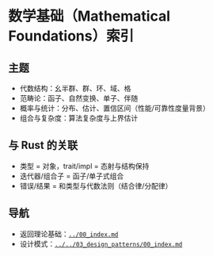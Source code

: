 # 数学基础（Mathematical Foundations）索引

## 主题

- 代数结构：幺半群、群、环、域、格
- 范畴论：函子、自然变换、单子、伴随
- 概率与统计：分布、估计、置信区间（性能/可靠性度量背景）
- 组合与复杂度：算法复杂度与上界估计

## 与 Rust 的关联

- 类型 = 对象，trait/impl = 态射与结构保持
- 迭代器/组合子 = 函子/单子式组合
- 错误/结果 = 和类型与代数法则（结合律/分配律）

## 导航

- 返回理论基础：[`../00_index.md`](../00_index.md)
- 设计模式：[`../../03_design_patterns/00_index.md`](../../03_design_patterns/00_index.md)
